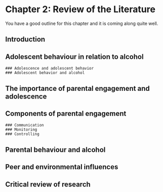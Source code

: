 # Chapter 2: Review of the Literature

You have a good outline for this chapter and it is coming along quite well.

## Introduction
## Adolescent behaviour in relation to alcohol
	### Adolescence and adolescent behavior
	### Adolescent behavior and alcohol
## The importance of parental engagement and adolescence
## Components of parental engagement
	### Communication
	### Monitoring
	### Controlling
## Parental behaviour and alcohol
## Peer and environmental influences
## Critical review of research

    
    
    
    
    
    
    